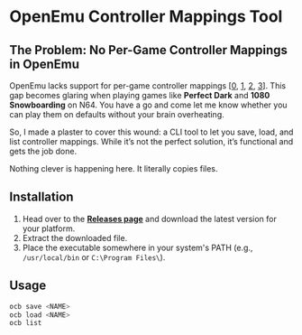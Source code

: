 # OpenEmu Controller Mappings Tool

## The Problem: No Per-Game Controller Mappings in OpenEmu

OpenEmu lacks support for per-game controller mappings [[0], [1], [2], [3]]. This gap becomes glaring when playing games like **Perfect Dark** and **1080 Snowboarding** on N64. You have a go and come let me know whether you can play them on defaults without your brain overheating.

So, I made a plaster to cover this wound: a CLI tool to let you save, load, and list controller mappings. While it’s not the perfect solution, it’s functional and gets the job done.

Nothing clever is happening here. It literally copies files.

## Installation

1. Head over to the **[Releases page](https://github.com/mattcanty/openemu-controller-bindings/releases)** and download the latest version for your platform.
2. Extract the downloaded file.
3. Place the executable somewhere in your system's PATH (e.g., `/usr/local/bin` or `C:\Program Files\`).

## Usage

```bash
ocb save <NAME>
ocb load <NAME>
ocb list
```

[0]: https://github.com/OpenEmu/OpenEmu/issues/206
[1]: https://github.com/OpenEmu/OpenEmu/issues/1005
[2]: https://github.com/OpenEmu/OpenEmu/issues/1033
[3]: https://github.com/OpenEmu/OpenEmu/issues/1944
